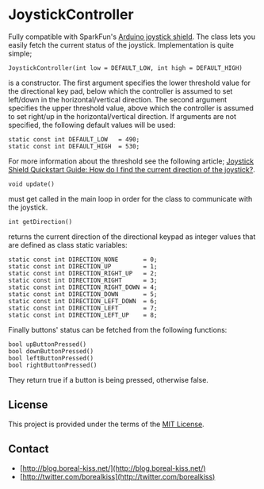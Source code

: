 # JoystickController

Fully compatible with SparkFun's [Arduino joystick shield](https://www.sparkfun.com/products/9760?). The class lets you easily fetch the current status of the joystick. Implementation is quite simple;

	JoystickController(int low = DEFAULT_LOW, int high = DEFAULT_HIGH)

is a constructor. The first argument specifies the lower threshold value for the directional key pad, below which the controller is assumed to set left/down in the horizontal/vertical direction. The second argument specifies the upper threshold value, above which the controller is assumed to set right/up in the horizontal/vertical direction. If arguments are not specified, the following default values will be used:

	static const int DEFAULT_LOW   = 490;
	static const int DEFAULT_HIGH  = 530;

For more information about the threshold see the following article; [Joystick Shield Quickstart Guide: How do I find the current direction of the joystick?](http://www.sparkfun.com/tutorials/171#direction).

	void update()

must get called in the main loop in order for the class to communicate with the joystick.

	int getDirection()

returns the current direction of the directional keypad as integer values that are defined as class static variables:

	static const int DIRECTION_NONE       = 0;
	static const int DIRECTION_UP         = 1;
	static const int DIRECTION_RIGHT_UP   = 2;
	static const int DIRECTION_RIGHT      = 3;
	static const int DIRECTION_RIGHT_DOWN = 4;
	static const int DIRECTION_DOWN       = 5;
	static const int DIRECTION_LEFT_DOWN  = 6;
	static const int DIRECTION_LEFT       = 7;
	static const int DIRECTION_LEFT_UP    = 8;

Finally buttons' status can be fetched from the following functions:

	bool upButtonPressed()
	bool downButtonPressed()
	bool leftButtonPressed()
	bool rightButtonPressed()

They return true if a button is being pressed, otherwise false.

## License

This project is provided under the terms of the [MIT License](http://www.opensource.org/licenses/mit-license.php).

## Contact

* [http://blog.boreal-kiss.net/](http://blog.boreal-kiss.net/)
* [http://twitter.com/borealkiss](http://twitter.com/borealkiss)